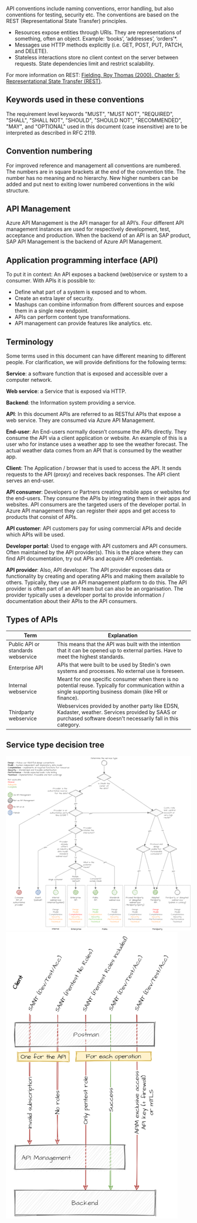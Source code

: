 API conventions include naming conventions, error handling, but also conventions for testing, security etc. The conventions are based on the REST (Representational State Transfer) principles.

- Resources expose entities through URIs. They are representations of something, often an object. Example: ‘books’, ‘addresses’, ‘orders’*.
- Messages use HTTP methods explicitly (i.e. GET, POST, PUT, PATCH, and DELETE).
- Stateless interactions store no client context on the server between requests. State dependencies limit and restrict scalability.

For more information on REST: [Fielding, Roy Thomas (2000). Chapter 5: Representational State Transfer (REST)](https://www.ics.uci.edu/~fielding/pubs/dissertation/rest_arch_style.htm).

## Keywords used in these conventions

The requirement level keywords "MUST", "MUST NOT", "REQUIRED", "SHALL", "SHALL NOT", "SHOULD", "SHOULD NOT", "RECOMMENDED", "MAY", and "OPTIONAL" used in this document (case insensitive) are to be interpreted as described in RFC 2119.

## Convention numbering

For improved reference and management all conventions are numbered. The numbers are in square brackets at the end of the convention title. The number has no meaning and no hierarchy. New higher numbers can be added and put next to exiting lower numbered conventions in the wiki structure.

## API Management

Azure API Management is the API manager for all API’s. Four different API management instances are used for respectively development, test, acceptance and production.
When the backend of an API is an SAP product, SAP API Management is the backend of Azure API Management.

## Application programming interface (API)

To put it in context: An API exposes a backend (web)service or system to a consumer. With APIs it is possible to:

- Define what part of a system is exposed and to whom.
- Create an extra layer of security.
- Mashups can combine information from different sources and expose them in a single new endpoint.
- APIs can perform content type transformations.
- API management can provide features like analytics. etc.

## Terminology

Some terms used in this document can have different meaning to different people. For clarification, we will provide definitions for the following terms:

**Service**: a software function that is exposed and accessible over a computer network.

**Web service**: a Service that is exposed via HTTP.

**Backend**: the Information system providing a service.

**API**: In this document APIs are referred to as RESTful APIs that expose a web service. They are consumed via Azure API Management.

**End-user**: An End-users normally doesn’t consume the APIs directly. They consume the API via a client application or website. An example of this is a user who for instance uses a weather app to see the weather forecast. The actual weather data comes from an API that is consumed by the weather app.

**Client**: The Application / browser that is used to access the API. It sends requests to the API (proxy) and receives back responses. The API client serves an end-user.

**API consumer**: Developers or Partners creating mobile apps or websites for the end-users. They consume the APIs by integrating them in their apps and websites. API consumers are the targeted users of the developer portal. In Azure API management they can register their apps and get access to products that consist of APIs.

**API customer**: API customers pay for using commercial APIs and decide which APIs will be used.

**Developer portal**: Used to engage with API customers and API consumers. Often maintained by the API provider(s). This is the place where they can find API documentation, try out APIs and acquire API credentials.

**API provider**: Also, API developer. The API provider exposes data or functionality by creating and operating APIs and making them available to others. Typically, they use an API management platform to do this. The API provider is often part of an API team but can also be an organisation. The provider typically uses a developer portal to provide information / documentation about their APIs to the API consumers.

## Types of APIs

|Term|Explanation|
|---|---|
|Public API or standards webservice|This means that the API was built with the intention that it can be opened up to external parties. Have to meet the highest standards.|
|Enterprise API|APIs that were built to be used by Stedin's own systems and processes. No external use is foreseen.|
|Internal webservice|Meant for one specific consumer when there is no potential reuse. Typically for communication within a single supporting business domain (like HR or finance).|
|Thirdparty webservice|Webservices provided by another party like EDSN, Kadaster, weather. Services provided by SAAS or purchased software doesn't necessarily fall in this category.|

## Service type decision tree

![image.png](../.attachments/image-27059dc7-a9dc-4ef9-b605-3a12df6d9789.png)
![pentest.png](../img/pentest.png)

